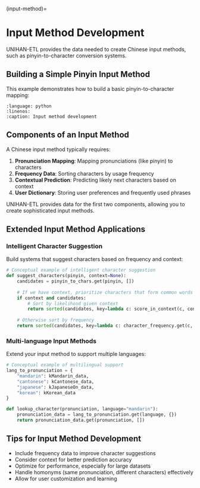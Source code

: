 (input-method)=

# Input Method Development

UNIHAN-ETL provides the data needed to create Chinese input methods, such as pinyin-to-character conversion systems.

## Building a Simple Pinyin Input Method

This example demonstrates how to build a basic pinyin-to-character mapping:

```{literalinclude} ../../tests/examples/test_input_method.py
:language: python
:linenos:
:caption: Input method development
```

## Components of an Input Method

A Chinese input method typically requires:

1. **Pronunciation Mapping**: Mapping pronunciations (like pinyin) to characters
2. **Frequency Data**: Sorting characters by usage frequency
3. **Contextual Prediction**: Predicting likely next characters based on context
4. **User Dictionary**: Storing user preferences and frequently used phrases

UNIHAN-ETL provides data for the first two components, allowing you to create sophisticated input methods.

## Extended Input Method Applications

### Intelligent Character Suggestion

Build systems that suggest characters based on frequency and context:

```python
# Conceptual example of intelligent character suggestion
def suggest_characters(pinyin, context=None):
    candidates = pinyin_to_chars.get(pinyin, [])
    
    # If we have context, prioritize characters that form common words
    if context and candidates:
        # Sort by likelihood given context
        return sorted(candidates, key=lambda c: score_in_context(c, context), reverse=True)
    
    # Otherwise sort by frequency
    return sorted(candidates, key=lambda c: character_frequency.get(c, 0), reverse=True)
```

### Multi-language Input Methods

Extend your input method to support multiple languages:

```python
# Conceptual example of multilingual support
lang_to_pronunciation = {
    "mandarin": kMandarin_data,
    "cantonese": kCantonese_data,
    "japanese": kJapaneseOn_data,
    "korean": kKorean_data
}

def lookup_character(pronunciation, language="mandarin"):
    pronunciation_data = lang_to_pronunciation.get(language, {})
    return pronunciation_data.get(pronunciation, [])
```

## Tips for Input Method Development

- Include frequency data to improve character suggestions
- Consider context for better prediction accuracy
- Optimize for performance, especially for large datasets
- Handle homonyms (same pronunciation, different characters) effectively
- Allow for user customization and learning
